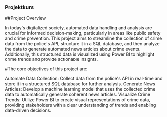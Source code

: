 ### Projektkurs

##Project Overview


In today's digitalized society, automated data handling and analysis are crucial for informed decision-making, particularly in areas like public safety and crime prevention. This project aims to streamline the collection of crime data from the police's API, structure it in a SQL database, and then analyze the data to generate automated news articles about crime events. Additionally, this structured data is visualized using Power BI to highlight crime trends and provide actionable insights.

#The core objectives of this project are:

Automate Data Collection: Collect data from the police's API in real-time and store it in a structured SQL database for further analysis.
Generate News Articles: Develop a machine learning model that uses the collected crime data to automatically generate coherent news articles.
Visualize Crime Trends: Utilize Power BI to create visual representations of crime data, providing stakeholders with a clear understanding of trends and enabling data-driven decisions.





